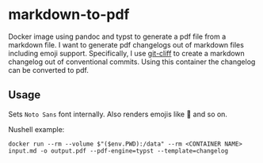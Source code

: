 # markdown-to-pdf
Docker image using pandoc and typst to generate a pdf file from a markdown file.
I want to generate pdf changelogs out of markdown files including emoji support.
Specifically, I use [git-cliff](https://github.com/orhun/git-cliff) to create a markdown changelog out of conventional commits.
Using this container the changelog can be converted to pdf.

## Usage
Sets `Noto Sans` font internally. Also renders emojis like 🚀 and so on.

Nushell example:
``` nu
docker run --rm --volume $"($env.PWD):/data" --rm <CONTAINER NAME> input.md -o output.pdf --pdf-engine=typst --template=changelog
```